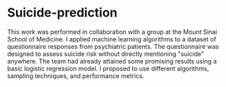 # Suicide-prediction

This work was performed in collaboration with a group at the Mount Sinai School of Medicine. I applied machine learning algorithms to a dataset of questionnaire responses from psychiatric patients. The questionnaire was designed to assess suicide risk without directly mentioning "suicide" anywhere. The team had already attained some promising results using a basic logistic regression model. I proposed to use different algorithms, sampling techniques, and performance metrics. 
